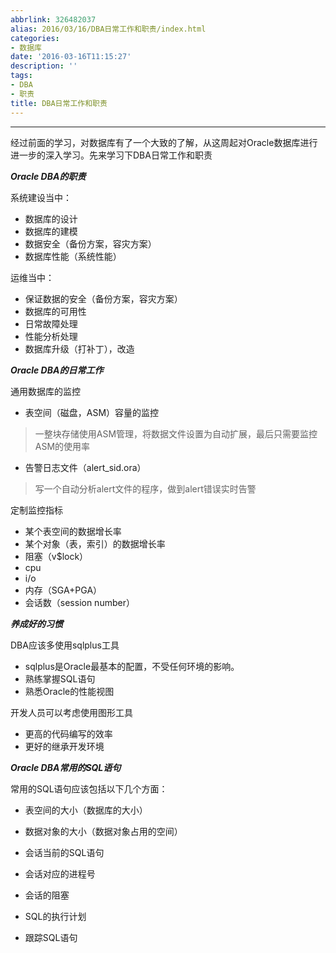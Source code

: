 ```yaml
---
abbrlink: 326482037
alias: 2016/03/16/DBA日常工作和职责/index.html
categories:
- 数据库
date: '2016-03-16T11:15:27'
description: ''
tags:
- DBA
- 职责
title: DBA日常工作和职责
---
```








---

经过前面的学习，对数据库有了一个大致的了解，从这周起对Oracle数据库进行进一步的深入学习。先来学习下DBA日常工作和职责

***Oracle DBA的职责***

系统建设当中：

- 数据库的设计
- 数据库的建模
- 数据安全（备份方案，容灾方案）
- 数据库性能（系统性能）

运维当中：

- 保证数据的安全（备份方案，容灾方案）
- 数据库的可用性
- 日常故障处理
- 性能分析处理
- 数据库升级（打补丁），改造

***Oracle DBA的日常工作***

通用数据库的监控

- 表空间（磁盘，ASM）容量的监控

> 一整块存储使用ASM管理，将数据文件设置为自动扩展，最后只需要监控ASM的使用率

- 告警日志文件（alert_sid.ora）

> 写一个自动分析alert文件的程序，做到alert错误实时告警

定制监控指标

- 某个表空间的数据增长率
- 某个对象（表，索引）的数据增长率
- 阻塞（v$lock）
- cpu
- i/o
- 内存（SGA+PGA）
- 会话数（session number）

***养成好的习惯***

DBA应该多使用sqlplus工具

- sqlplus是Oracle最基本的配置，不受任何环境的影响。
- 熟练掌握SQL语句
- 熟悉Oracle的性能视图

开发人员可以考虑使用图形工具

- 更高的代码编写的效率
- 更好的继承开发环境

***Oracle DBA常用的SQL语句***

常用的SQL语句应该包括以下几个方面：

- 表空间的大小（数据库的大小）


- 数据对象的大小（数据对象占用的空间）


- 会话当前的SQL语句


- 会话对应的进程号


- 会话的阻塞


- SQL的执行计划


- 跟踪SQL语句

<!--more-->